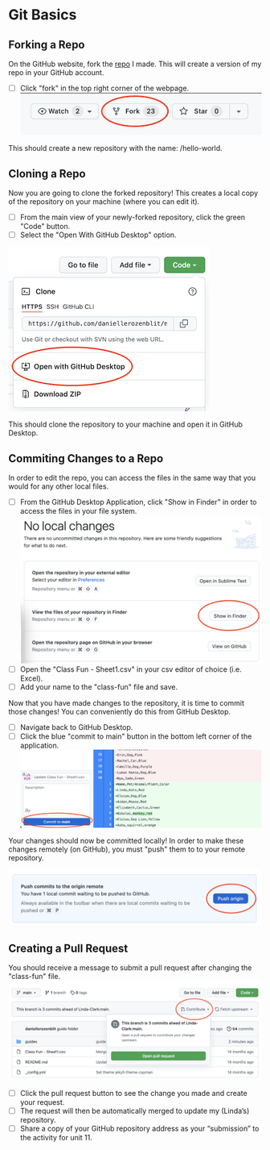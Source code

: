 # Git Basics
## Forking a Repo
On the GitHub website, fork the [repo](https://github.com/Linda-Clark/hello-world.git) I made. This will create a version of my repo in your GitHub account.
- [ ] Click "fork" in the top right corner of the webpage.
![fork](images/fork.png)

This should create a new repository with the name: <username>/hello-world.

## Cloning a Repo
Now you are going to clone the forked repository! This creates a local copy of the repository on your machine (where you can edit it).

- [ ] From the main view of your newly-forked repository, click the green "Code" button.
- [ ] Select the "Open With GitHub Desktop" option.

![clone](images/clone.png)

This should clone the repository to your machine and open it in GitHub Desktop.

## Commiting Changes to a Repo
In order to edit the repo, you can access the files in the same way that you would for any other local files.

- [ ] From the GitHub Desktop Application, click "Show in Finder" in order to access the files in your file system.
![finder](images/finder.png)
- [ ] Open the "Class Fun - Sheet1.csv" in your csv editor of choice (i.e. Excel).
- [ ] Add your name to the "class-fun" file and save.

Now that you have made changes to the repository, it is time to commit those changes! You can conveniently do this from GitHub Desktop.

- [ ] Navigate back to GitHub Desktop.
- [ ] Click the blue "commit to main" button in the bottom left corner of the application.
![finder](images/commit.png)

Your changes should now be committed locally! In order to make these changes remotely (on GitHub), you must "push" them to to your remote repository.

![push](images/push.png)

## Creating a Pull Request
You should receive a message to submit a pull request after changing the "class-fun" file.
![fork](images/pullrequest.png)
- [ ] Click the pull request button to see the change you made and create your request.
- [ ] The request will then be automatically merged to update my (Linda’s) repository.
- [ ] Share a copy of your GitHub repository address as your “submission” to the activity for unit 11.
